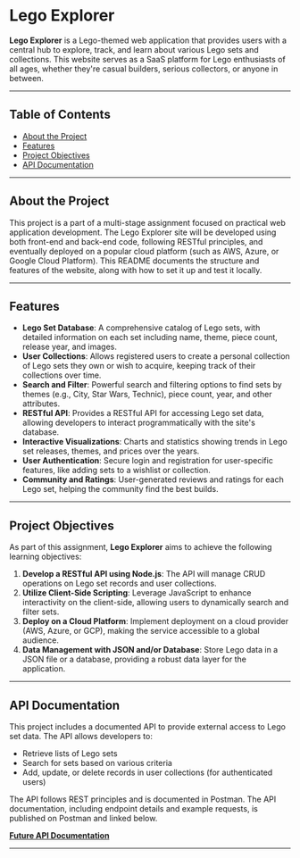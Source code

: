 # Lego Explorer

**Lego Explorer** is a Lego-themed web application that provides users with a central hub to explore, track, and learn about various Lego sets and collections. This website serves as a SaaS platform for Lego enthusiasts of all ages, whether they're casual builders, serious collectors, or anyone in between.

---

## Table of Contents

- [About the Project](#about-the-project)
- [Features](#features)
- [Project Objectives](#project-objectives)
- [API Documentation](#api-documentation)

---

## About the Project

This project is a part of a multi-stage assignment focused on practical web application development. The Lego Explorer site will be developed using both front-end and back-end code, following RESTful principles, and eventually deployed on a popular cloud platform (such as AWS, Azure, or Google Cloud Platform). This README documents the structure and features of the website, along with how to set it up and test it locally.

---

## Features

- **Lego Set Database**: A comprehensive catalog of Lego sets, with detailed information on each set including name, theme, piece count, release year, and images.
- **User Collections**: Allows registered users to create a personal collection of Lego sets they own or wish to acquire, keeping track of their collections over time.
- **Search and Filter**: Powerful search and filtering options to find sets by themes (e.g., City, Star Wars, Technic), piece count, year, and other attributes.
- **RESTful API**: Provides a RESTful API for accessing Lego set data, allowing developers to interact programmatically with the site's database.
- **Interactive Visualizations**: Charts and statistics showing trends in Lego set releases, themes, and prices over the years.
- **User Authentication**: Secure login and registration for user-specific features, like adding sets to a wishlist or collection.
- **Community and Ratings**: User-generated reviews and ratings for each Lego set, helping the community find the best builds.

---

## Project Objectives

As part of this assignment, **Lego Explorer** aims to achieve the following learning objectives:

1. **Develop a RESTful API using Node.js**: The API will manage CRUD operations on Lego set records and user collections.
2. **Utilize Client-Side Scripting**: Leverage JavaScript to enhance interactivity on the client-side, allowing users to dynamically search and filter sets.
3. **Deploy on a Cloud Platform**: Implement deployment on a cloud provider (AWS, Azure, or GCP), making the service accessible to a global audience.
4. **Data Management with JSON and/or Database**: Store Lego data in a JSON file or a database, providing a robust data layer for the application.

---

## API Documentation

This project includes a documented API to provide external access to Lego set data. The API allows developers to:

- Retrieve lists of Lego sets
- Search for sets based on various criteria
- Add, update, or delete records in user collections (for authenticated users)

The API follows REST principles and is documented in Postman. The API documentation, including endpoint details and example requests, is published on Postman and linked below.

**[Future API Documentation](#)**

---
